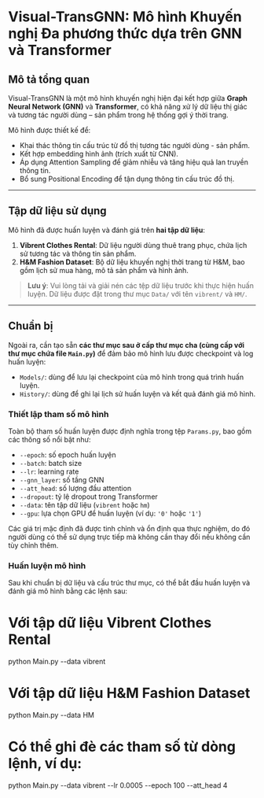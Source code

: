 # Visual-TransGNN: Mô hình Khuyến nghị Đa phương thức dựa trên GNN và Transformer

## Mô tả tổng quan

Visual-TransGNN là một mô hình khuyến nghị hiện đại kết hợp giữa **Graph Neural Network (GNN)** và **Transformer**, có khả năng xử lý dữ liệu thị giác và tương tác người dùng – sản phẩm trong hệ thống gợi ý thời trang.

Mô hình được thiết kế để:
- Khai thác thông tin cấu trúc từ đồ thị tương tác người dùng - sản phẩm.
- Kết hợp embedding hình ảnh (trích xuất từ CNN).
- Áp dụng Attention Sampling để giảm nhiễu và tăng hiệu quả lan truyền thông tin.
- Bổ sung Positional Encoding để tận dụng thông tin cấu trúc đồ thị.

---

## Tập dữ liệu sử dụng

Mô hình đã được huấn luyện và đánh giá trên **hai tập dữ liệu**:

1. **Vibrent Clothes Rental**: Dữ liệu người dùng thuê trang phục, chứa lịch sử tương tác và thông tin sản phẩm.
2. **H&M Fashion Dataset**: Bộ dữ liệu khuyến nghị thời trang từ H&M, bao gồm lịch sử mua hàng, mô tả sản phẩm và hình ảnh.

> **Lưu ý**: Vui lòng tải và giải nén các tệp dữ liệu trước khi thực hiện huấn luyện. Dữ liệu được đặt trong thư mục `Data/` với tên `vibrent/` và `HM/`.

---

## Chuẩn bị

Ngoài ra, cần tạo sẵn **các thư mục sau ở cấp thư mục cha (cùng cấp với thư mục chứa file `Main.py`)** để đảm bảo mô hình lưu được checkpoint và log huấn luyện:

- `Models/`: dùng để lưu lại checkpoint của mô hình trong quá trình huấn luyện.
- `History/`: dùng để ghi lại lịch sử huấn luyện và kết quả đánh giá mô hình.

### Thiết lập tham số mô hình

Toàn bộ tham số huấn luyện được định nghĩa trong tệp `Params.py`, bao gồm các thông số nổi bật như:

- `--epoch`: số epoch huấn luyện
- `--batch`: batch size
- `--lr`: learning rate
- `--gnn_layer`: số tầng GNN
- `--att_head`: số lượng đầu attention
- `--dropout`: tỷ lệ dropout trong Transformer
- `--data`: tên tập dữ liệu (`vibrent` hoặc `hm`)
- `--gpu`: lựa chọn GPU để huấn luyện (ví dụ: `'0'` hoặc `'1'`)

Các giá trị mặc định đã được tinh chỉnh và ổn định qua thực nghiệm, do đó người dùng có thể sử dụng trực tiếp mà không cần thay đổi nếu không cần tùy chỉnh thêm.

### Huấn luyện mô hình

Sau khi chuẩn bị dữ liệu và cấu trúc thư mục, có thể bắt đầu huấn luyện và đánh giá mô hình bằng các lệnh sau:

# Với tập dữ liệu Vibrent Clothes Rental
python Main.py --data vibrent

# Với tập dữ liệu H&M Fashion Dataset
python Main.py --data HM

# Có thể ghi đè các tham số từ dòng lệnh, ví dụ:
python Main.py --data vibrent --lr 0.0005 --epoch 100 --att_head 4 


